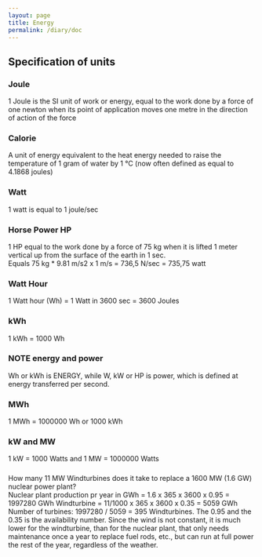 ```yaml
---
layout: page
title: Energy
permalink: /diary/doc
---
```


## Specification of units
### Joule
1 Joule is the SI unit of work or energy, equal to the work done by a force of one newton when its point of application moves one metre in the direction of action of the force
### Calorie
A unit of energy equivalent to the heat energy needed to raise the temperature of 1 gram of water by 1 °C (now often defined as equal to 4.1868 joules)
### Watt
1 watt is equal to 1 joule/sec
### Horse Power HP
1 HP equal to the work done by a force of 75 kg when it is lifted 1 meter vertical up from the surface of the earth in 1 sec.  
Equals 75 kg * 9.81 m/s2 x 1 m/s = 736,5 N/sec = 735,75 watt
### Watt Hour
1 Watt hour (Wh) = 1 Watt in 3600 sec = 3600 Joules
### kWh
1 kWh = 1000 Wh
### NOTE energy and power
Wh or kWh is ENERGY, while W, kW or HP is power, which is defined at energy transferred per second.

### MWh
1 MWh = 1000000 Wh or 1000 kWh

### kW and MW
1 kW = 1000 Watts and 1 MW = 1000000 Watts

###
How many 11 MW Windturbines does it take to replace a 1600 MW (1.6 GW) nuclear power plant?  
Nuclear plant production pr year in GWh = 1.6 x 365 x 3600 x 0.95 = 1997280 GWh
Windturbine = 11/1000 x 365 x 3600 x 0.35 = 5059 GWh
Number of turbines: 1997280 / 5059 =  395 Windturbines.
The 0.95 and the 0.35 is the availability number. Since the wind is not constant, it is much lower for the windturbine, than for the nuclear plant, that only needs maintenance once a year to replace fuel rods, etc., but can run at full power the rest of the year, regardless of the weather.

